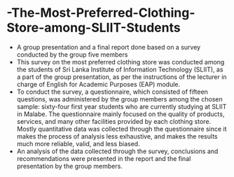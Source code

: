 # -The-Most-Preferred-Clothing-Store-among-SLIIT-Students

- A group presentation and a final report done based on a survey conducted by the group five members
- This survey on the most preferred clothing store was conducted among the students of Sri Lanka Institute of Information Technology (SLIIT), as a part of the group presentation, as per the instructions of the lecturer in charge of English for Academic Purposes (EAP) module.
- To conduct the survey, a questionnaire, which consisted of fifteen questions, was administered by the group members among the chosen sample: sixty-four first year students who are currently studying at SLIIT in Malabe. The questionnaire mainly focused on the quality of products, services, and many other facilities provided by each clothing store. Mostly quantitative data was collected through the questionnaire since it makes the process of analysis less exhaustive, and makes the results much more reliable, valid, and less biased.
- An analysis of the data collected through the survey, conclusions and recommendations were presented in the report and the final presentation by the group members. 
